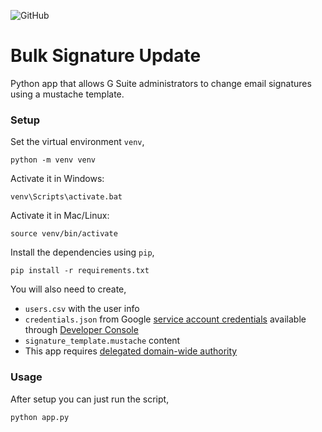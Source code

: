 ![GitHub](https://img.shields.io/github/license/eberkund/gsuite-signature-manager.svg)

# Bulk Signature Update

Python app that allows G Suite administrators to change email signatures using a mustache template.

### Setup

Set the virtual environment `venv`,
```
python -m venv venv
```
Activate it in Windows:
```
venv\Scripts\activate.bat
```
Activate it in Mac/Linux:
```
source venv/bin/activate
```

Install the dependencies using `pip`,

```
pip install -r requirements.txt
```

You will also need to create,

- `users.csv` with the user info
- `credentials.json` from Google [service account credentials](https://developers.google.com/identity/protocols/OAuth2ServiceAccount) available through [Developer Console](https://console.developers.google.com/iam-admin/serviceaccounts/)
- `signature_template.mustache` content
- This app requires [delegated domain-wide authority](https://developers.google.com/admin-sdk/directory/v1/guides/delegation)

### Usage

After setup you can just run the script,

```
python app.py
```